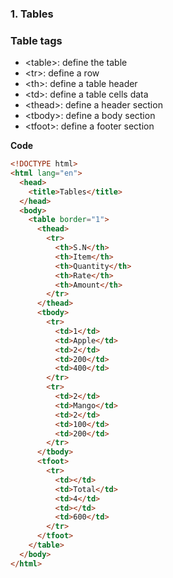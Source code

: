 ### 1. Tables

### Table tags

- \<table>: define the table
- \<tr>: define a row
- \<th>: define a table header
- \<td>: define a table cells data
- \<thead>: define a header section
- \<tbody>: define a body section
- \<tfoot>: define a footer section

**Code**

```html
<!DOCTYPE html>
<html lang="en">
  <head>
    <title>Tables</title>
  </head>
  <body>
    <table border="1">
      <thead>
        <tr>
          <th>S.N</th>
          <th>Item</th>
          <th>Quantity</th>
          <th>Rate</th>
          <th>Amount</th>
        </tr>
      </thead>
      <tbody>
        <tr>
          <td>1</td>
          <td>Apple</td>
          <td>2</td>
          <td>200</td>
          <td>400</td>
        </tr>
        <tr>
          <td>2</td>
          <td>Mango</td>
          <td>2</td>
          <td>100</td>
          <td>200</td>
        </tr>
      </tbody>
      <tfoot>
        <tr>
          <td></td>
          <td>Total</td>
          <td>4</td>
          <td></td>
          <td>600</td>
        </tr>
      </tfoot>
    </table>
  </body>
</html>
```
